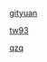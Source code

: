 
[](https://chrisbanes.me/)

[gityuan](https://gityuan.com/)

[tw93](https://tw93.fun/)

[](https://blog.dreamtobe.cn/)
[](https://www.kymjs.com/)
[](https://hencoder.com/)
[](https://www.zhangxinxu.com/)
[](https://jerryzou.com/)
[](https://ucdok.com/)
[](https://morning.work/)
[](https://www.vivianchen.cn/)
[](https://blog.piasy.com/)
[](https://simsun.me/)
[](https://jakewharton.com/)
[](https://waylau.com/)
[](https://lincode.github.io/)
[](https://yanzhenjie.com/#/)
[](https://www.androidweekly.io/)
[](https://blankj.com/)
[](https://kaedea.com/)
[](https://draveness.me/index)
[](https://weishu.me/)
[](https://nekocode.cn/)
[](https://xta0.me/)
[](http://tangzm.com/blog/)
[](https://www.race604.com/)
[](http://omooo.top/)
[](https://www.gcssloop.com/)
[](https://liuwangshu.cn/)
[](https://fucknmb.com/)
[](https://zhengxiaoyong.com/)
[](https://blog.voiddog.org/)
[](https://yummylau.com/)
[](https://www.kunminx.com/)
[](https://takeroro.github.io/)
[](https://www.owenyoung.com/)
[](https://labuladong.github.io/algo/home/)
[](https://amoshk.top/)
[](https://lixiaolai.com/#/)
[](http://zhangwenli.com/)
[](https://blog.simplenaive.cn/)
[](https://pelom.cn/)
[](https://blog.bj-yan.top/)
[](https://blog.btwoa.com/)
[](https://0u0.ren/)
[](https://arnaudguyon.fr/)
[qzq](https://www.qzq.at/#home)

















